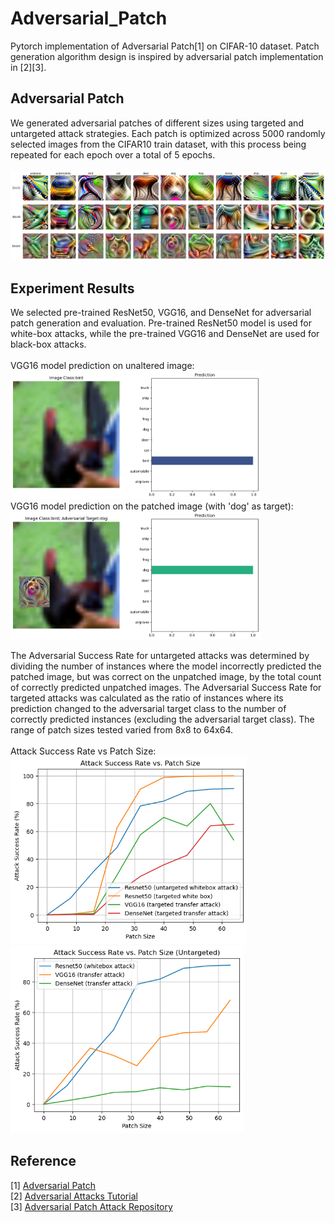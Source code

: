 # Adversarial_Patch

Pytorch implementation of Adversarial Patch[1] on CIFAR-10 dataset. Patch generation algorithm design is inspired by adversarial patch implementation in [2][3].

## Adversarial Patch
We generated adversarial patches of different sizes using targeted and untargeted attack strategies. Each patch is optimized across 5000 randomly selected images from the CIFAR10 train dataset, with this process being repeated for each epoch over a total of 5 epochs.\
\
![](https://github.com/Grahams-Uncle/Adversarial_Patch/blob/main/patch_img/patch_collection.png?raw=true)

## Experiment Results
We selected pre-trained ResNet50, VGG16, and DenseNet for adversarial patch generation and evaluation. Pre-trained ResNet50 model is used for white-box attacks, while the pre-trained VGG16 and DenseNet are used for black-box attacks. \
\
VGG16 model prediction on unaltered image:\
<img src="https://github.com/Grahams-Uncle/Adversarial_Patch/blob/main/experiment_img/clean_bird.png" width="400">\
VGG16 model prediction on the patched image (with 'dog' as target):\
<img src="https://github.com/Grahams-Uncle/Adversarial_Patch/blob/main/experiment_img/adv_bird_with_dog.png" width="400">

The Adversarial Success Rate for untargeted attacks was determined by dividing the number of instances where the model incorrectly predicted the patched image, but was correct on the unpatched image, by the total count of correctly predicted unpatched images. The Adversarial Success Rate for targeted attacks was calculated as the ratio of instances where its prediction changed to the adversarial target class to the number of correctly predicted instances (excluding the adversarial target class).  The range of patch sizes tested varied from 8x8 to 64x64.\
\
Attack Success Rate vs Patch Size:\
<img src="https://github.com/Grahams-Uncle/Adversarial_Patch/blob/main/experiment_img/ASR_1.png" height="300">
<img src="https://github.com/Grahams-Uncle/Adversarial_Patch/blob/main/experiment_img/ASR_2.png" height="300">

 ## Reference
 [1] [Adversarial Patch](https://arxiv.org/abs/1712.09665)\
 [2] [Adversarial Attacks Tutorial](https://uvadlc-notebooks.readthedocs.io/en/latest/tutorial_notebooks/tutorial10/Adversarial_Attacks.html)\
 [3] [Adversarial Patch Attack Repository](https://github.com/A-LinCui/Adversarial_Patch_Attack)


